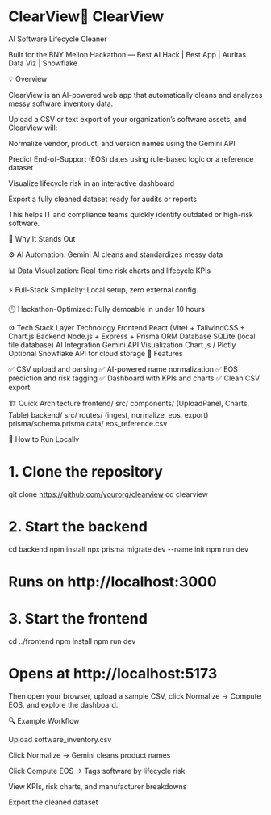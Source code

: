 # ClearView🧹 ClearView
AI Software Lifecycle Cleaner

Built for the BNY Mellon Hackathon — Best AI Hack | Best App | Auritas Data Viz | Snowflake

💡 Overview

ClearView is an AI-powered web app that automatically cleans and analyzes messy software inventory data.

Upload a CSV or text export of your organization’s software assets, and ClearView will:

Normalize vendor, product, and version names using the Gemini API

Predict End-of-Support (EOS) dates using rule-based logic or a reference dataset

Visualize lifecycle risk in an interactive dashboard

Export a fully cleaned dataset ready for audits or reports

This helps IT and compliance teams quickly identify outdated or high-risk software.

🧠 Why It Stands Out

⚙️ AI Automation: Gemini AI cleans and standardizes messy data

📊 Data Visualization: Real-time risk charts and lifecycle KPIs

⚡ Full-Stack Simplicity: Local setup, zero external config

🕒 Hackathon-Optimized: Fully demoable in under 10 hours

⚙️ Tech Stack
Layer	Technology
Frontend	React (Vite) + TailwindCSS + Chart.js
Backend	Node.js + Express + Prisma ORM
Database	SQLite (local file database)
AI Integration	Gemini API
Visualization	Chart.js / Plotly
Optional	Snowflake API for cloud storage
🧩 Features

✅ CSV upload and parsing
✅ AI-powered name normalization
✅ EOS prediction and risk tagging
✅ Dashboard with KPIs and charts
✅ Clean CSV export

🏗️ Quick Architecture
frontend/
  src/
    components/ (UploadPanel, Charts, Table)
backend/
  src/
    routes/ (ingest, normalize, eos, export)
    prisma/schema.prisma
data/
  eos_reference.csv

🏁 How to Run Locally
# 1. Clone the repository
git clone https://github.com/yourorg/clearview
cd clearview

# 2. Start the backend
cd backend
npm install
npx prisma migrate dev --name init
npm run dev
# Runs on http://localhost:3000

# 3. Start the frontend
cd ../frontend
npm install
npm run dev
# Opens at http://localhost:5173


Then open your browser, upload a sample CSV, click Normalize → Compute EOS, and explore the dashboard.

🔍 Example Workflow

Upload software_inventory.csv

Click Normalize → Gemini cleans product names

Click Compute EOS → Tags software by lifecycle risk

View KPIs, risk charts, and manufacturer breakdowns

Export the cleaned dataset